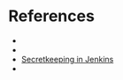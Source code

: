 # References

*
*
* [Secretkeeping in Jenkins](https://www.jenkins.io/doc/developer/security/secrets)
* 
